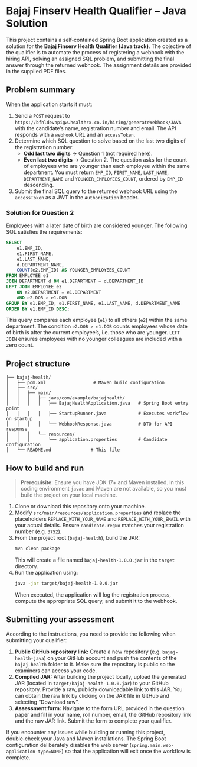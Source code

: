 # Bajaj Finserv Health Qualifier – Java Solution

This project contains a self‑contained Spring Boot application created as a solution for the **Bajaj Finserv Health Qualifier (Java track)**.  The objective of the qualifier is to automate the process of registering a webhook with the hiring API, solving an assigned SQL problem, and submitting the final answer through the returned webhook.  The assignment details are provided in the supplied PDF files.

## Problem summary

When the application starts it must:

1. Send a `POST` request to `https://bfhldevapigw.healthrx.co.in/hiring/generateWebhook/JAVA` with the candidate’s name, registration number and email.  The API responds with a `webhook` URL and an `accessToken`.
2. Determine which SQL question to solve based on the last two digits of the registration number:
   * **Odd last two digits** → Question 1 (not required here).
   * **Even last two digits** → Question 2.  The question asks for the count of employees who are younger than each employee within the same department.  You must return `EMP_ID`, `FIRST_NAME`, `LAST_NAME`, `DEPARTMENT_NAME` and `YOUNGER_EMPLOYEES_COUNT`, ordered by `EMP_ID` descending.
3. Submit the final SQL query to the returned webhook URL using the `accessToken` as a JWT in the `Authorization` header.

### Solution for Question 2

Employees with a later date of birth are considered younger.  The following SQL satisfies the requirements:

```sql
SELECT
    e1.EMP_ID,
    e1.FIRST_NAME,
    e1.LAST_NAME,
    d.DEPARTMENT_NAME,
    COUNT(e2.EMP_ID) AS YOUNGER_EMPLOYEES_COUNT
FROM EMPLOYEE e1
JOIN DEPARTMENT d ON e1.DEPARTMENT = d.DEPARTMENT_ID
LEFT JOIN EMPLOYEE e2
    ON e2.DEPARTMENT = e1.DEPARTMENT
    AND e2.DOB > e1.DOB
GROUP BY e1.EMP_ID, e1.FIRST_NAME, e1.LAST_NAME, d.DEPARTMENT_NAME
ORDER BY e1.EMP_ID DESC;
```

This query compares each employee (`e1`) to all others (`e2`) within the same department.  The condition `e2.DOB > e1.DOB` counts employees whose date of birth is after the current employee’s, i.e. those who are younger.  `LEFT JOIN` ensures employees with no younger colleagues are included with a zero count.

## Project structure

```
├── bajaj-health/
│   ├── pom.xml                  # Maven build configuration
│   ├── src/
│   │   ├── main/
│   │   │   ├── java/com/example/bajajhealth/
│   │   │   │   ├── BajajHealthApplication.java   # Spring Boot entry point
│   │   │   │   ├── StartupRunner.java            # Executes workflow on startup
│   │   │   │   └── WebhookResponse.java          # DTO for API response
│   │   │   └── resources/
│   │   │       └── application.properties        # Candidate configuration
│   └── README.md               # This file
```

## How to build and run

> **Prerequisite:** Ensure you have JDK 17+ and Maven installed.  In this coding environment `javac` and Maven are not available, so you must build the project on your local machine.

1. Clone or download this repository onto your machine.
2. Modify `src/main/resources/application.properties` and replace the placeholders `REPLACE_WITH_YOUR_NAME` and `REPLACE_WITH_YOUR_EMAIL` with your actual details.  Ensure `candidate.regNo` matches your registration number (e.g. `3752`).
3. From the project root (`bajaj-health`), build the JAR:
   ```bash
   mvn clean package
   ```
   This will create a file named `bajaj-health-1.0.0.jar` in the `target` directory.
4. Run the application using:
   ```bash
   java -jar target/bajaj-health-1.0.0.jar
   ```
   When executed, the application will log the registration process, compute the appropriate SQL query, and submit it to the webhook.

## Submitting your assessment

According to the instructions, you need to provide the following when submitting your qualifier:

1. **Public GitHub repository link:** Create a new repository (e.g. `bajaj-health-java`) on your GitHub account and push the contents of the `bajaj-health` folder to it.  Make sure the repository is public so the examiners can access your code.
2. **Compiled JAR:** After building the project locally, upload the generated JAR (located in `target/bajaj-health-1.0.0.jar`) to your GitHub repository.  Provide a raw, publicly downloadable link to this JAR.  You can obtain the raw link by clicking on the JAR file in GitHub and selecting “Download raw”.
3. **Assessment form:** Navigate to the form URL provided in the question paper and fill in your name, roll number, email, the GitHub repository link and the raw JAR link.  Submit the form to complete your qualifier.

If you encounter any issues while building or running this project, double‑check your Java and Maven installations.  The Spring Boot configuration deliberately disables the web server (`spring.main.web-application-type=NONE`) so that the application will exit once the workflow is complete.
